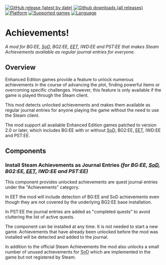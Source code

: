 [![GitHub release (latest by date)](https://img.shields.io/github/v/release/Argent77/A7-Achievements?color=darkred&include_prereleases&label=latest%20release)](https://github.com/Argent77/A7-Achievements/releases/latest)
[![Github downloads (all releases)](https://img.shields.io/github/downloads/Argent77/A7-Achievements/total.svg?color=gold)](https://github.com/Argent77/A7-Achievements/releases)
[![Platform](https://img.shields.io/static/v1?label=platform&message=Windows%20%7C%20macOS%20%7C%20Linux%20%7C%20Project%20Infinity&color=informational)](https://github.com/Argent77/A7-Achievements/releases/latest)
[![Supported games](https://img.shields.io/static/v1?label=supported%20games&message=BG%3AEE%20%7C%20SoD%20%7C%20BG2%3AEE%20%7C%20EET%20%7C%20IWD%3AEE%20%7C%20PST%3AEE&color=indigo)](https://github.com/Argent77/A7-Achievements)
[![Language](https://img.shields.io/static/v1?label=language&message=English&color=limegreen)](https://github.com/Argent77/A7-Achievements)

# Achievements!
*A mod for BG:EE, <abbr title="Siege of Dragonspear">SoD</abbr>, BG2:EE, <abbr title="Enhanced Edition Trilogy">EET</abbr>, IWD:EE and PST:EE that makes Steam Achievements available as regular journal entries for everyone.*

<!--- [![Beamdog Forums](https://img.shields.io/static/v1?label=Discussion&message=Beamdog%20Forums&color=444&labelColor=eee&style=for-the-badge)](https://forums.beamdog.com/ "Beamdog Forums")
&nbsp;&nbsp;
[![G3 Forums](https://img.shields.io/static/v1?label=Discussion&message=G3%20Forums&color=3b45a3&labelColor=eee&style=for-the-badge)](https://www.gibberlings3.net/forums/ "The Gibberlings Three Forums") -->

## Overview

Enhanced Edition games provide a feature to unlock numerous achievements in the course of advancing the plot, finding powerful items or overcoming specific challenges. However, this feature is only available if the game is played through the Steam client.

This mod detects unlocked achievements and makes them available as regular journal entries for anyone playing the game without the need to use the Steam client.

The mod support all available Enhanced Edition games patched to version 2.0 or later, which includes BG:EE with or without <abbr title="Siege of Dragonspear">SoD</abbr>, BG2:EE, <abbr title="Enhanced Edition Trilogy">EET</abbr>, IWD:EE and PST:EE.

## Components

### Install Steam Achievements as Journal Entries *(for BG:EE, <abbr title="Siege of Dragonspear">SoD</abbr>, BG2:EE, <abbr title="Enhanced Edition Trilogy">EET</abbr>, IWD:EE and PST:EE)*

This component provides unlocked achievements are quest journal entries under the "Achievements" category.

In EET the mod will include detection of BG:EE and SoD achievements even though they are not covered by the underlying BG2:EE base installation.

In PST:EE the journal entries are added as "completed quests" to avoid cluttering the list of active quests.

The component can be installed at any time. It is not needed to start a new game. Achievements that have already been unlocked before the mod was installed will be detected and added to the journal.

In addition to the official Steam Achievements the mod also unlocks a small number of unused achievements for <abbr title="Siege of Dragonspear">SoD</abbr> which are implemented in the game but not registered by Steam.
